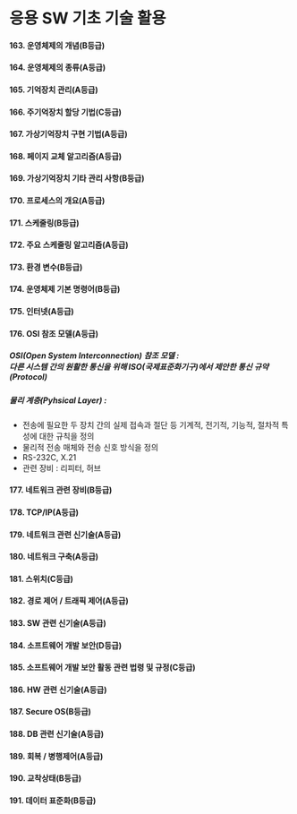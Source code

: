 # 응용 SW 기초 기술 활용

#### 163. 운영체제의 개념(B등급)

#### 164. 운영체제의 종류(A등급)

#### 165. 기억장치 관리(A등급)

#### 166. 주기억장치 할당 기법(C등급)

#### 167. 가상기억장치 구현 기법(A등급)

#### 168. 페이지 교체 알고리즘(A등급)

#### 169. 가상기억장치 기타 관리 사항(B등급)

#### 170. 프로세스의 개요(A등급)

#### 171. 스케줄링(B등급)

#### 172. 주요 스케줄링 알고리즘(A등급)

#### 173. 환경 변수(B등급)

#### 174. 운영체제 기본 명령어(B등급)

#### 175. 인터넷(A등급)

#### 176. OSI 참조 모델(A등급)

##### OSI(Open System Interconnection) 참조 모델 : <br> 다른 시스템 간의 원활한 통신을 위해 ISO(국제표준화기구)에서 제안한 통신 규약(Protocol)

##### 물리 계층(Pyhsical Layer) :

- 전송에 필요한 두 장치 간의 실제 접속과 절단 등 기계적, 전기적, 기능적, 절차적 특성에 대한 규칙을 정의
- 물리적 전송 매체와 전송 신호 방식을 정의
- RS-232C, X.21
- 관련 장비 : 리피터, 허브

#### 177. 네트워크 관련 장비(B등급)

#### 178. TCP/IP(A등급)

#### 179. 네트워크 관련 신기술(A등급)

#### 180. 네트워크 구축(A등급)

#### 181. 스위치(C등급)

#### 182. 경로 제어 / 트래픽 제어(A등급)

#### 183. SW 관련 신기술(A등급)

#### 184. 소프트웨어 개발 보안(D등급)

#### 185. 소프트웨어 개발 보안 활동 관련 법령 및 규정(C등급)

#### 186. HW 관련 신기술(A등급)

#### 187. Secure OS(B등급)

#### 188. DB 관련 신기술(A등급)

#### 189. 회복 / 병행제어(A등급)

#### 190. 교착상태(B등급)

#### 191. 데이터 표준화(B등급)
